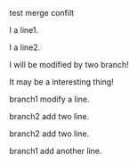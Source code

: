 test merge confilt

I a line1.

I a line2.

I will be modified by two branch!

It may be a interesting thing!

branch1 modify a line.

branch2 add two line.

branch2 add two line.

branch1 add another line.
